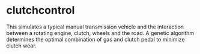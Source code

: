 # clutchcontrol
This simulates a typical manual transmission vehicle and the interaction between a rotating engine, clutch, wheels and the road. A genetic algorithm determines the optimal combination of gas and clutch pedal to minimize clutch wear.
